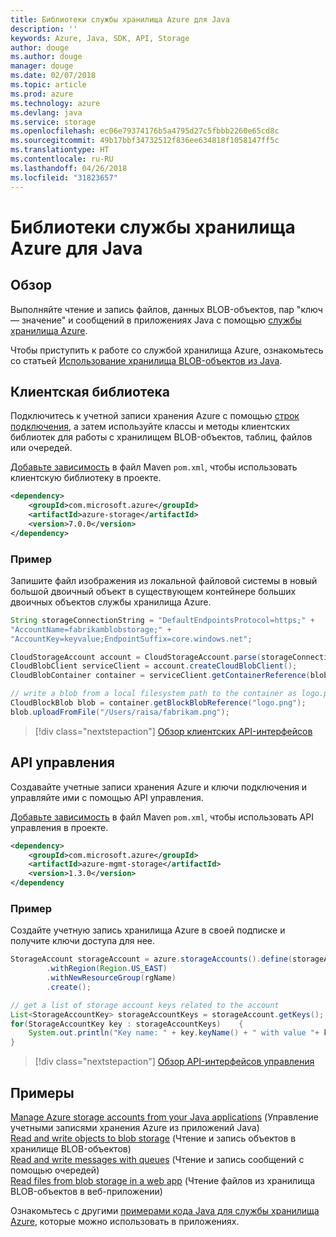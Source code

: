 ```yaml
---
title: Библиотеки службы хранилища Azure для Java
description: ''
keywords: Azure, Java, SDK, API, Storage
author: douge
ms.author: douge
manager: douge
ms.date: 02/07/2018
ms.topic: article
ms.prod: azure
ms.technology: azure
ms.devlang: java
ms.service: storage
ms.openlocfilehash: ec06e79374176b5a4795d27c5fbbb2260e65cd8c
ms.sourcegitcommit: 49b17bbf34732512f836ee634818f1058147ff5c
ms.translationtype: HT
ms.contentlocale: ru-RU
ms.lasthandoff: 04/26/2018
ms.locfileid: "31823657"
---
```

# <a name="azure-storage-libraries-for-java"></a>Библиотеки службы хранилища Azure для Java

## <a name="overview"></a>Обзор

Выполняйте чтение и запись файлов, данных BLOB-объектов, пар "ключ — значение" и сообщений в приложениях Java с помощью [службы хранилища Azure](/azure/storage/storage-introduction).

Чтобы приступить к работе со службой хранилища Azure, ознакомьтесь со статьей [Использование хранилища BLOB-объектов из Java](/azure/storage/storage-java-how-to-use-blob-storage).

## <a name="client-library"></a>Клиентская библиотека

Подключитесь к учетной записи хранения Azure с помощью [строк подключения](/azure/storage/storage-create-storage-account#manage-your-storage-account), а затем используйте классы и методы клиентских библиотек для работы с хранилищем BLOB-объектов, таблиц, файлов или очередей. 

[Добавьте зависимость](https://maven.apache.org/guides/getting-started/index.html#How_do_I_use_external_dependencies) в файл Maven `pom.xml`, чтобы использовать клиентскую библиотеку в проекте.   

```XML
<dependency>
    <groupId>com.microsoft.azure</groupId>
    <artifactId>azure-storage</artifactId>
    <version>7.0.0</version>
</dependency>
```   

### <a name="example"></a>Пример

Запишите файл изображения из локальной файловой системы в новый большой двоичный объект в существующем контейнере больших двоичных объектов службы хранилища Azure.


```java
String storageConnectionString = "DefaultEndpointsProtocol=https;" + 
"AccountName=fabrikamblobstorage;" + 
"AccountKey=keyvalue;EndpointSuffix=core.windows.net";

CloudStorageAccount account = CloudStorageAccount.parse(storageConnectionString);
CloudBlobClient serviceClient = account.createCloudBlobClient();
CloudBlobContainer container = serviceClient.getContainerReference(blobContainer);

// write a blob from a local filesystem path to the container as logo.png
CloudBlockBlob blob = container.getBlockBlobReference("logo.png");
blob.uploadFromFile("/Users/raisa/fabrikam.png");
```

> [!div class="nextstepaction"]
> [Обзор клиентских API-интерфейсов](/java/api/overview/azure/storage/client)

## <a name="management-api"></a>API управления

Создавайте учетные записи хранения Azure и ключи подключения и управляйте ими с помощью API управления.

[Добавьте зависимость](https://maven.apache.org/guides/getting-started/index.html#How_do_I_use_external_dependencies) в файл Maven `pom.xml`, чтобы использовать API управления в проекте.  

```XML
<dependency>
    <groupId>com.microsoft.azure</groupId>
    <artifactId>azure-mgmt-storage</artifactId>
    <version>1.3.0</version>
</dependency
```   

### <a name="example"></a>Пример

Создайте учетную запись хранилища Azure в своей подписке и получите ключи доступа для нее.

```java
StorageAccount storageAccount = azure.storageAccounts().define(storageAccountName)
        .withRegion(Region.US_EAST)
        .withNewResourceGroup(rgName)
        .create();

// get a list of storage account keys related to the account
List<StorageAccountKey> storageAccountKeys = storageAccount.getKeys();
for(StorageAccountKey key : storageAccountKeys)    {
    System.out.println("Key name: " + key.keyName() + " with value "+ key.value());
}
```

> [!div class="nextstepaction"]
> [Обзор API-интерфейсов управления](/java/api/overview/azure/storage/management)


## <a name="samples"></a>Примеры

[Manage Azure storage accounts from your Java applications](../docs-ref-conceptual/java-sdk-manage-storage-accounts.md)   (Управление учетными записями хранения Azure из приложений Java)  
[Read and write objects to blob storage](https://github.com/Azure-Samples/storage-blob-java-getting-started)  (Чтение и запись объектов в хранилище BLOB-объектов)  
[Read and write messages with queues](https://github.com/Azure-Samples/storage-queue-java-getting-started)  (Чтение и запись сообщений с помощью очередей)  
[Read files from blob storage in a web app](https://github.com/Azure-Samples/app-service-java-manage-storage-connections-for-web-apps-on-linux) (Чтение файлов из хранилища BLOB-объектов в веб-приложении)

Ознакомьтесь с другими [примерами кода Java для службы хранилища Azure](https://azure.microsoft.com/resources/samples/?platform=java&term=storage), которые можно использовать в приложениях.
